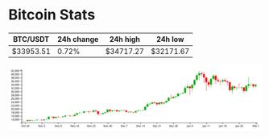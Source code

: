 # Bitcoin Stats

BTC/USDT|24h change|24h high|24h low|
|---|---|---|---|
|$33953.51|0.72%|$34717.27|$32171.67|

<img src="./chart.svg">
